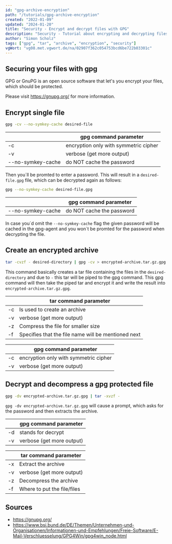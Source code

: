 ```yaml
---
id: "gpg-archive-encryption"
path: "/tutorials/gpg-archive-encryption"
created: "2022-01-09"
updated: "2024-01-20"
title: "Security - Encrypt and decrypt files with GPG"
description: "Security - Tutorial about encrypting and decrypting files or archives using GPG."
author: "Simon Scholz"
tags: ["gpg", "tar", "archive", "encryption", "security"]
vgWort: "vg08.met.vgwort.de/na/02907f362c054753bcd6be722b03301c"
---
```


## Securing your files with gpg

GPG or GnuPG is an open source software that let's you encrypt your files, which should be protected.

Please visit https://gnupg.org/ for more information.

## Encrypt single file

```bash
gpg -cv --no-symkey-cache desired-file
```

|                    | gpg command parameter                 |
| ------------------ | ------------------------------------- |
| -c                 | encryption only with symmetric cipher |
| -v                 | verbose (get more output)             |
| --no-symkey-cache  | do NOT cache the password             |

Then you´ll be promted to enter a password.
This will result in a `desired-file.gpg`  file, which can be decrypted again as follows:

```bash
gpg --no-symkey-cache desired-file.gpg
```

|                    | gpg command parameter                 |
| ------------------ | ------------------------------------- |
| --no-symkey-cache  | do NOT cache the password             |


In case you´d omit the `--no-symkey-cache` flag the given password will be cached in the gpg-agent
and you won´t be promted for the password when decrypting the file.

## Create an encrypted archive

```bash
tar -cvzf - desired-directory | gpg -cv > encrypted-archive.tar.gz.gpg
```

This command basically creates a tar file containing the files in the `desired-directory` and due to `-` this tar will be piped to the gpg command.
This gpg command will then take the piped tar and encrypt it and write the result into `encrypted-archive.tar.gz.gpg`.

|     | tar command parameter                               |
| --- | --------------------------------------------------- |
| -c  | Is used to create an archive                        |
| -v  | verbose (get more output)                           |
| -z  | Compress the file for smaller size                  |
| -f  | Specifies that the file name will be mentioned next |

|     | gpg command parameter                 |
| --- | ------------------------------------- |
| -c  | encryption only with symmetric cipher |
| -v  | verbose (get more output)             |

## Decrypt and decompress a gpg protected file

```bash
gpg -dv encrypted-archive.tar.gz.gpg | tar -xvzf -
```

`gpg -dv encrypted-archive.tar.gz.gpg` will cause a prompt, which asks for the password and then extracts the archive.

|     | gpg command parameter     |
| --- | ------------------------- |
| -d  | stands for decrypt        |
| -v  | verbose (get more output) |

|     | tar command parameter       |
| --- | --------------------------- |
| -x  | Extract the archive         |
| -v  | verbose (get more output)   |
| -z  | Decompress the archive      |
| -f  | Where to put the file/files |


## Sources

- https://gnupg.org/
- https://www.bsi.bund.de/DE/Themen/Unternehmen-und-Organisationen/Informationen-und-Empfehlungen/Freie-Software/E-Mail-Verschluesselung/GPG4Win/gpg4win_node.html
